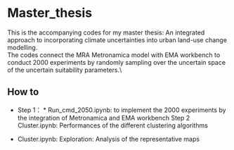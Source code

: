 # Master_thesis
This is the accompanying codes for my master thesis: An integrated approach to incorporating climate uncertainties into urban land-use change modelling.\
The codes connect the MRA Metronamica model with EMA workbench to conduct 2000 experiments by randomly sampling over the uncertain space of the uncertain suitability parameters.\
## How to
* Step 1： * Run_cmd_2050.ipynb: to implement the 2000 experiments by the integration of Metronamica and EMA workbench 
Step 2 Cluster.ipynb: Performances of the different clustering algorithms 
- Cluster.ipynb: Exploration: Analysis of the representative maps

